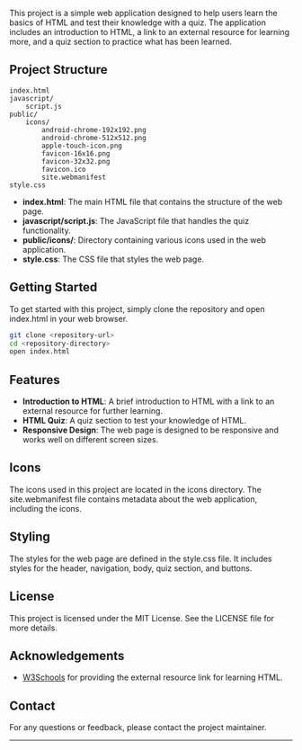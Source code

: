 This project is a simple web application designed to help users learn the basics of HTML and test their knowledge with a quiz. The application includes an introduction to HTML, a link to an external resource for learning more, and a quiz section to practice what has been learned.

## Project Structure

```
index.html
javascript/
    script.js
public/
    icons/
        android-chrome-192x192.png
        android-chrome-512x512.png
        apple-touch-icon.png
        favicon-16x16.png
        favicon-32x32.png
        favicon.ico
        site.webmanifest
style.css
```

- **index.html**: The main HTML file that contains the structure of the web page.
- **javascript/script.js**: The JavaScript file that handles the quiz functionality.
- **public/icons/**: Directory containing various icons used in the web application.
- **style.css**: The CSS file that styles the web page.

## Getting Started

To get started with this project, simply clone the repository and open index.html in your web browser.

```sh
git clone <repository-url>
cd <repository-directory>
open index.html
```

## Features

- **Introduction to HTML**: A brief introduction to HTML with a link to an external resource for further learning.
- **HTML Quiz**: A quiz section to test your knowledge of HTML.
- **Responsive Design**: The web page is designed to be responsive and works well on different screen sizes.

## Icons

The icons used in this project are located in the icons directory. The site.webmanifest file contains metadata about the web application, including the icons.

## Styling

The styles for the web page are defined in the style.css file. It includes styles for the header, navigation, body, quiz section, and buttons.

## License

This project is licensed under the MIT License. See the LICENSE file for more details.

## Acknowledgements

- [W3Schools](https://www.w3schools.com/html/html_intro.asp) for providing the external resource link for learning HTML.

## Contact

For any questions or feedback, please contact the project maintainer.

---

